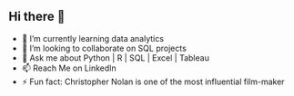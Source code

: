 ## Hi there 👋

- 🌱 I’m currently learning data analytics
- 👯 I’m looking to collaborate on SQL projects
- 💬 Ask me about Python | R | SQL | Excel | Tableau
- 📫 Reach Me on LinkedIn
- ⚡ Fun fact: Christopher Nolan is one of the most influential film-maker
